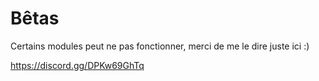 # Bêtas 

Certains modules peut ne pas fonctionner, merci de me le dire juste ici :) 

https://discord.gg/DPKw69GhTq

